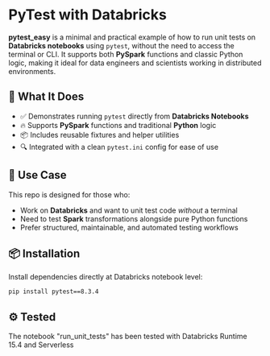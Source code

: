 # PyTest with Databricks

**pytest_easy** is a minimal and practical example of how to run unit tests on **Databricks notebooks** using `pytest`, without the need to access the terminal or CLI. It supports both **PySpark** functions and classic Python logic, making it ideal for data engineers and scientists working in distributed environments.

## 🚀 What It Does

- ✅ Demonstrates running `pytest` directly from **Databricks Notebooks**
- 🔥 Supports **PySpark** functions and traditional **Python** logic
- 📦 Includes reusable fixtures and helper utilities
- 🔍 Integrated with a clean `pytest.ini` config for ease of use

## 🧪 Use Case

This repo is designed for those who:

- Work on **Databricks** and want to unit test code *without* a terminal
- Need to test **Spark** transformations alongside pure Python functions
- Prefer structured, maintainable, and automated testing workflows

## 📦 Installation

Install dependencies directly at Databricks notebook level:

```bash
pip install pytest==8.3.4
```

## ⚙️ Tested
The notebook "run_unit_tests" has been tested with Databricks Runtime 15.4 and Serverless